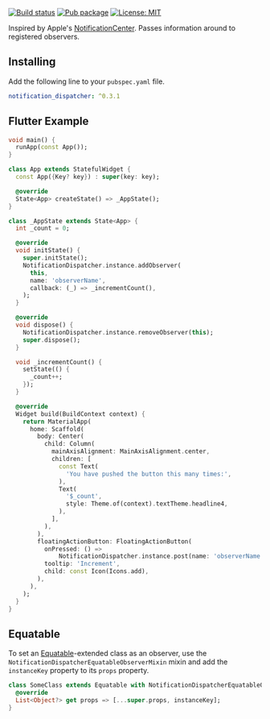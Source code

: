 [![Build status](https://github.com/pongloongyeat/notification_dispatcher/actions/workflows/dart.yaml/badge.svg)](https://github.com/pongloongyeat/notification_dispatcher/actions/workflows/dart.yaml)
[![Pub package](https://img.shields.io/pub/v/notification_dispatcher.svg)](https://pub.dev/packages/notification_dispatcher)
[![License: MIT](https://img.shields.io/badge/License-MIT-blue.svg)](https://opensource.org/licenses/MIT)

Inspired by Apple's [NotificationCenter](https://developer.apple.com/documentation/foundation/notificationcenter). Passes information around to registered observers.

## Installing

Add the following line to your `pubspec.yaml` file.

```yaml
notification_dispatcher: ^0.3.1
```

## Flutter Example
```dart
void main() {
  runApp(const App());
}

class App extends StatefulWidget {
  const App({Key? key}) : super(key: key);

  @override
  State<App> createState() => _AppState();
}

class _AppState extends State<App> {
  int _count = 0;

  @override
  void initState() {
    super.initState();
    NotificationDispatcher.instance.addObserver(
      this,
      name: 'observerName',
      callback: (_) => _incrementCount(),
    );
  }

  @override
  void dispose() {
    NotificationDispatcher.instance.removeObserver(this);
    super.dispose();
  }

  void _incrementCount() {
    setState(() {
      _count++;
    });
  }

  @override
  Widget build(BuildContext context) {
    return MaterialApp(
      home: Scaffold(
        body: Center(
          child: Column(
            mainAxisAlignment: MainAxisAlignment.center,
            children: [
              const Text(
                'You have pushed the button this many times:',
              ),
              Text(
                '$_count',
                style: Theme.of(context).textTheme.headline4,
              ),
            ],
          ),
        ),
        floatingActionButton: FloatingActionButton(
          onPressed: () =>
              NotificationDispatcher.instance.post(name: 'observerName'),
          tooltip: 'Increment',
          child: const Icon(Icons.add),
        ),
      ),
    );
  }
}
```

## Equatable

To set an [Equatable](https://pub.dev/packages/equatable)-extended class as an observer, use the `NotificationDispatcherEquatableObserverMixin` mixin and add the `instanceKey` property to its `props` property.

```dart
class SomeClass extends Equatable with NotificationDispatcherEquatableObserverMixin {
  @override
  List<Object?> get props => [...super.props, instanceKey];
}
```
